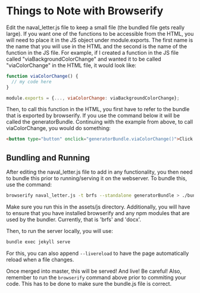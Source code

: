 # Things to Note with Browserify
Edit the naval\_letter.js file to keep a small file (the bundled file gets
really large). If you want one of the functions to be accessible from the HTML,
you will need to place it in the JS object under module.exports. The first name
is the name that you will use in the HTML and the second is the name of the
function in the JS file. For example, if I created a function in the JS file
called "viaBackgroundColorChange" and wanted it to be called "viaColorChange" in
the HTML file, it would look like:

```javascript
function viaColorChange() {
  // my code here
}

module.exports = {..., viaColorChange: viaBackgroundColorChange};
```

Then, to call this function in the HTML, you first have to refer to the bundle
that is exported by browserify. If you use the command below it will be called
the generatorBundle. Continuing with the example from above, to call
viaColorChange, you would do something:

```html
<button type="button" onclick="generatorBundle.viaColorChange()">Click here!</button>
```

## Bundling and Running
After editing the naval\_letter.js file to add in any functionality, you then
need to bundle this prior to running/serving it on the webserver. To bundle
this, use the command:

```bash
browserify naval_letter.js -t brfs --standalone generatorBundle > ./bundle.js
```

Make sure you run this in the assets/js directory. Additionally, you will have
to ensure that you have installed browserify and any npm modules that are used
by the bundler. Currently, that is 'brfs' and 'docx'.

Then, to run the server locally, you will use: 

```bash
bundle exec jekyll serve
```

For this, you can also append `--livereload` to have the page automatically
reload when a file changes.

Once merged into master, this will be served! And live! Be careful! Also,
remember to run the `browserify` command above prior to commiting your code.
This has to be done to make sure the bundle.js file is correct.
